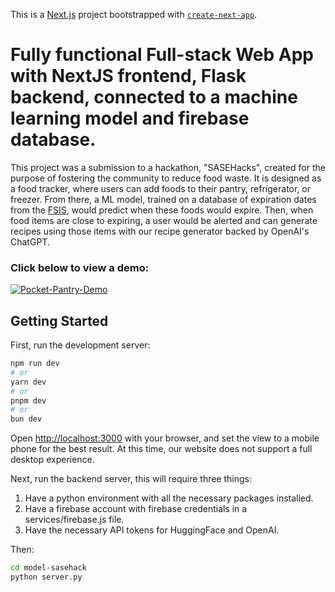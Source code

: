 This is a [Next.js](https://nextjs.org/) project bootstrapped with [`create-next-app`](https://github.com/vercel/next.js/tree/canary/packages/create-next-app).

# Fully functional Full-stack Web App with NextJS frontend, Flask backend, connected to a machine learning model and firebase database.

This project was a submission to a hackathon, "SASEHacks", created for the purpose of fostering the community to reduce food waste. It is designed as a food tracker, where users can add foods to their pantry, refrigerator, or freezer. From there, a ML model, trained on a database of expiration dates from the [FSIS](https://catalog.data.gov/dataset/fsis-foodkeeper-data), would predict when these foods would expire. Then, when food items are close to expiring, a user would be alerted and can generate recipes using those items with our recipe generator backed by OpenAI's ChatGPT.

### Click below to view a demo:
[![Pocket-Pantry-Demo](https://img.youtube.com/vi/RQ5utcfLwe8/0.jpg)](https://www.youtube.com/watch?v=RQ5utcfLwe8)

## Getting Started

First, run the development server:

```bash
npm run dev
# or
yarn dev
# or
pnpm dev
# or
bun dev
```

Open [http://localhost:3000](http://localhost:3000) with your browser, and set the view to a mobile phone for the best result.
At this time, our website does not support a full desktop experience.

Next, run the backend server, this will require three things:
1. Have a python environment with all the necessary packages installed.
2. Have a firebase account with firebase credentials in a services/firebase.js file.
3. Have the necessary API tokens for HuggingFace and OpenAI.
   
Then:

```bash
cd model-sasehack
python server.py
```
